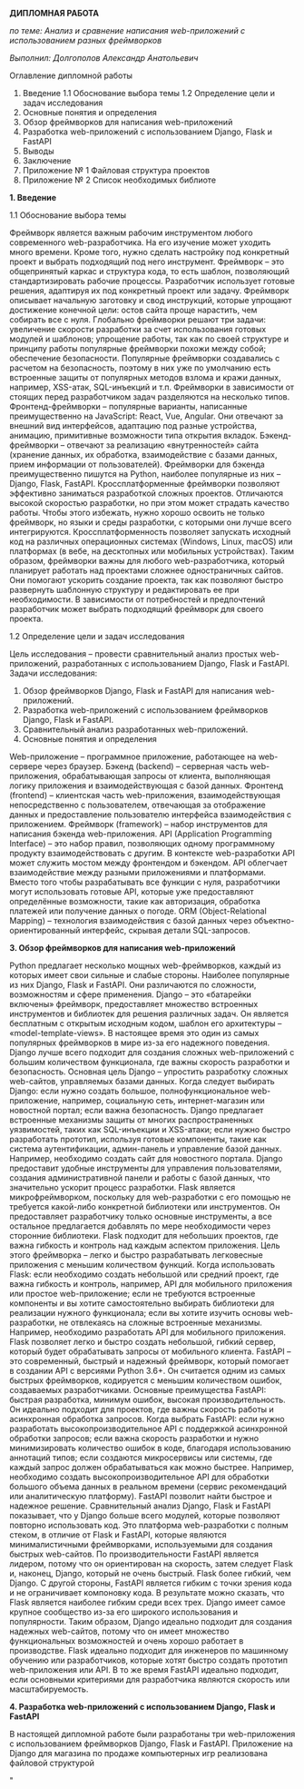 **ДИПЛОМНАЯ РАБОТА**

*по теме: Анализ и сравнение написания web-приложений
с использованием разных фреймворков*



*Выполнил: Долгополов Александр Анатольевич*




Оглавление дипломной работы

1.	Введение
1.1	Обоснование выбора темы
1.2	Определение цели и задач исследования
2.	Основные понятия и определения
3.	Обзор фреймворков для написания web-приложений
4.	Разработка web-приложений с использованием Django, Flask и FastAPI
5.	Выводы
6.	Заключение
7.	Приложение № 1 Файловая структура проектов
8.	Приложение № 2 Список необходимых библиоте


**1. Введение**

1.1 Обоснование выбора темы

Фреймворк является важным рабочим инструментом любого современного web-разработчика. На его изучение может уходить много времени. Кроме того, нужно сделать настройку под конкретный проект и выбрать подходящий под него инструмент.
Фреймворк – это общепринятый каркас и структура кода, то есть шаблон, позволяющий стандартизировать рабочие процессы. Разработчик использует готовые решения, адаптируя их под конкретный проект или задачу. Фреймворк описывает начальную заготовку и свод инструкций, которые упрощают достижение конечной цели: остов сайта проще нарастить, чем собирать все с нуля.
Глобально фреймворки решают три задачи:
увеличение скорости разработки за счет использования готовых модулей и шаблонов;
упрощение работы, так как по своей структуре и принципу работы популярные фреймворки похожи между собой;
обеспечение безопасности. Популярные фреймворки создавались с расчетом на безопасность, поэтому в них уже по умолчанию есть встроенные защиты от популярных методов взлома и кражи данных, например, XSS-атак, SQL-инъекций и т.п. 
Фреймворки в зависимости от стоящих перед разработчиком задач разделяются на несколько типов.
Фронтенд-фреймворки – популярные варианты, написанные преимущественно на JavaScript: React, Vue, Angular. Они отвечают за внешний вид интерфейсов, адаптацию под разные устройства, анимацию, примитивные возможности типа открытия вкладок.
Бэкенд-фреймворки – отвечают за реализацию «внутренностей» сайта (хранение данных, их обработка, взаимодействие с базами данных, прием информации от пользователей). Фреймворки для бэкенда преимущественно пишутся на Python, наиболее популярные из них – Django, Flask, FastAPI.
Кроссплатформенные фреймворки позволяют эффективно заниматься разработкой сложных проектов. Отличаются высокой скоростью разработки, но при этом может страдать качество работы. Чтобы этого избежать, нужно хорошо освоить не только фреймворк, но языки и среды разработки, с которыми они лучше всего интегрируются. Кроссплатформенность позволяет запускать исходный код на различных операционных системах (Windows, Linux, macOS) или платформах (в вебе, на десктопных или мобильных устройствах).
Таким образом, фреймворки важны для любого web-разработчика, который планирует работать над проектами сложнее одностраничных сайтов. Они помогают ускорить создание проекта, так как позволяют быстро развернуть шаблонную структуру и редактировать ее при необходимости. В зависимости от потребностей и предпочтений разработчик может выбрать подходящий фреймворк для своего проекта. 


1.2 Определение цели и задач исследования

Цель исследования – провести сравнительный анализ простых web-приложений, разработанных с использованием Django, Flask и FastAPI. 
Задачи исследования:
1. Обзор фреймворков Django, Flask и FastAPI для написания web-приложений.
2. Разработка web-приложений с использованием фреймворков Django, Flask и FastAPI.
3. Сравнительный анализ разработанных web-приложений.
2. Основные понятия и определения

Web-приложение – программное приложение, работающее на web-сервере через браузер.
Бэкенд (backend) – серверная часть web-приложения, обрабатывающая запросы от клиента, выполняющая логику приложения и взаимодействующая с базой данных.
Фронтенд (frontend) – клиентская часть web-приложения, взаимодействующая непосредственно с пользователем, отвечающая за отображение данных и предоставление пользователю интерфейса взаимодействия с приложением.
Фреймворк (framework) – набор инструментов для написания бэкенда web-приложения.
API (Application Programming Interface) – это набор правил, позволяющих одному программному продукту взаимодействовать с другим. В контексте web-разработки API может служить мостом между фронтендом и бэкендом. API облегчает взаимодействие между разными приложениями и платформами. Вместо того чтобы разрабатывать все функции с нуля, разработчики могут использовать готовые API, которые уже предоставляют определённые возможности, такие как авторизация, обработка платежей или получение данных о погоде.
ORM (Object-Relational Mapping) – технология взаимодействия с базой данных через объектно-ориентированный интерфейс, скрывая детали SQL-запросов.

**3. Обзор фреймворков для написания web-приложений**

Python предлагает несколько мощных web-фреймворков, каждый из которых имеет свои сильные и слабые стороны. Наиболее популярные из них Django, Flask и FastAPI. Они различаются по сложности, возможностям и сфере применения. 
Django – это «батарейки включены» фреймворк, предоставляет множество встроенных инструментов и библиотек для решения различных задач. Он является бесплатным с открытым исходным кодом, шаблон его архитектуры – «model-template-views». В настоящее время это один из самых популярных фреймворков в мире из-за его надежного поведения. Django лучше всего подходит для создания сложных web-приложений с большим количеством функционала, где важны скорость разработки и безопасность. Основная цель Django – упростить разработку сложных web-сайтов, управляемых базами данных.
Когда следует выбирать Django:
если нужно создать большое, полнофункциональное web-приложение, например, социальную сеть, интернет-магазин или новостной портал;
если важна безопасность. Django предлагает встроенные механизмы защиты от многих распространенных уязвимостей, таких как SQL-инъекции и XSS-атаки;
если нужно быстро разработать прототип, используя готовые компоненты, такие как система аутентификации, админ-панель и управление базой данных.
Например, необходимо создать сайт для новостного портала. Django предоставит удобные инструменты для управления пользователями, создания административной панели и работы с базой данных, что значительно ускорит процесс разработки.
Flask является микрофреймворком, поскольку для web-разработки с его помощью не требуется какой-либо конкретной библиотеки или инструментов. Он предоставляет разработчику только основные инструменты, а все остальное предлагается добавлять по мере необходимости через сторонние библиотеки. Flask подходит для небольших проектов, где важна гибкость и контроль над каждым аспектом приложения. Цель этого фреймворка – легко и быстро разрабатывать легковесные приложения с меньшим количеством функций.
Когда использовать Flask:
если необходимо создать небольшой или средний проект, где важна гибкость и контроль, например, API для мобильного приложения или простое web-приложение;
если не требуются встроенные компоненты и вы хотите самостоятельно выбирать библиотеки для реализации нужного функционала;
если вы хотите изучить основы web-разработки, не отвлекаясь на сложные встроенные механизмы.
Например, необходимо разработать API для мобильного приложения. Flask позволяет легко и быстро создать небольшой, гибкий сервер, который будет обрабатывать запросы от мобильного клиента.
FastAPI – это современный, быстрый и надежный фреймворк, который помогает в создании API с версиями Python 3.6+. Он считается одним из самых быстрых фреймворков, кодируется с меньшим количеством ошибок, создаваемых разработчиками. Основные преимущества FastAPI: быстрая разработка, минимум ошибок, высокая производительность. Он идеально подходит для проектов, где важны скорость работы и асинхронная обработка запросов.
Когда выбрать FastAPI:
если нужно разработать высокопроизводительное API с поддержкой асинхронной обработки запросов;
если важна скорость разработки и нужно минимизировать количество ошибок в коде, благодаря использованию аннотаций типов;
если создаются микросервисы или системы, где каждый запрос должен обрабатываться как можно быстрее.
Например, необходимо создать высокопроизводительное API для обработки большого объема данных в реальном времени (сервис рекомендаций или аналитическую платформу). FastAPI позволит найти быстрое и надежное решение.
Сравнительный анализ Django, Flask и FastAPI показывает, что у Django больше всего модулей, которые позволяют повторно использовать код. Это платформа web-разработки с полным стеком, в отличие от Flask и FastAPI, которые являются минималистичными фреймворками, используемыми для создания быстрых web-сайтов.
По производительности FastAPI является лидером, потому что он ориентирован на скорость, затем следует Flask и, наконец, Django, который не очень быстрый.
Flask более гибкий, чем Django. С другой стороны, FastAPI является гибким с точки зрения кода и не ограничивает компоновку кода. В результате можно сказать, что Flask является наиболее гибким среди всех трех.
Django имеет самое крупное сообщество из-за его широкого использования и популярности.
Таким образом, Django идеально подходит для создания надежных web-сайтов, потому что он имеет множество функциональных возможностей и очень хорошо работает в производстве. Flask идеально подходит для инженеров по машинному обучению или разработчиков, которые хотят быстро создать прототип web-приложения или API. В то же время FastAPI идеально подходит, если основными критериями для разработчика являются скорость или масштабируемость.


**4. Разработка web-приложений с использованием Django, Flask и FastAPI**

В настоящей дипломной работе были разработаны три web-приложения с использованием фреймворков Django, Flask и FastAPI.
Приложение на Django для магазина по продаже компьютерных игр реализована файловой структурой

"


